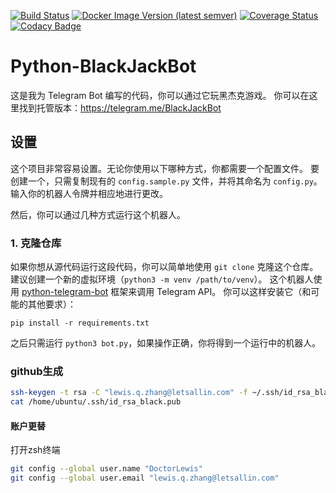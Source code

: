 [![Build Status](https://github.com/d-Rickyy-b/Python-BlackJackBot/actions/workflows/python-lint-test.yml/badge.svg)](https://github.com/d-Rickyy-b/Python-BlackJackBot/actions/workflows/python-lint-test.yml)
[![Docker Image Version (latest semver)](https://img.shields.io/docker/v/0rickyy0/blackjackbot?label=docker&sort=semver)](https://hub.docker.com/repository/docker/0rickyy0/blackjackbot)
[![Coverage Status](https://coveralls.io/repos/github/d-Rickyy-b/Python-BlackJackBot/badge.svg?branch=rebuild)](https://coveralls.io/github/d-Rickyy-b/Python-BlackJackBot?branch=rebuild)
[![Codacy Badge](https://app.codacy.com/project/badge/Grade/12996d68fc0f436085221ac6b1f525f9)](https://www.codacy.com/manual/d-Rickyy-b/Python-BlackJackBot?utm_source=github.com&amp;utm_medium=referral&amp;utm_content=d-Rickyy-b/Python-BlackJackBot&amp;utm_campaign=Badge_Grade)

# Python-BlackJackBot

这是我为 Telegram Bot 编写的代码，你可以通过它玩黑杰克游戏。
你可以在这里找到托管版本：https://telegram.me/BlackJackBot

## 设置
这个项目非常容易设置。无论你使用以下哪种方式，你都需要一个配置文件。
要创建一个，只需复制现有的 `config.sample.py` 文件，并将其命名为 `config.py`。输入你的机器人令牌并相应地进行更改。

然后，你可以通过几种方式运行这个机器人。

### 1. 克隆仓库
如果你想从源代码运行这段代码，你可以简单地使用 `git clone` 克隆这个仓库。
建议创建一个新的虚拟环境（`python3 -m venv /path/to/venv`）。
这个机器人使用 [python-telegram-bot](https://python-telegram-bot.org/) 框架来调用 Telegram API。
你可以这样安装它（和可能的其他要求）：

``pip install -r requirements.txt``

之后只需运行 `python3 bot.py`，如果操作正确，你将得到一个运行中的机器人。

### github生成

```bash
ssh-keygen -t rsa -C "lewis.q.zhang@letsallin.com" -f ~/.ssh/id_rsa_black
cat /home/ubuntu/.ssh/id_rsa_black.pub
```

#### 账户更替
打开zsh终端
```bash
git config --global user.name "DoctorLewis"
git config --global user.email "lewis.q.zhang@letsallin.com"
```